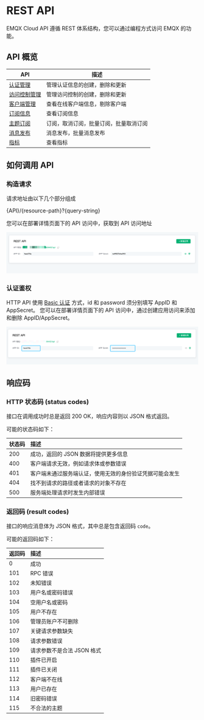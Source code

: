 # REST API

EMQX Cloud  API 遵循 REST 体系结构，您可以通过编程方式访问 EMQX 的功能。

## API 概览

| API                          | 描述                                   |
| ---------------------------- | -------------------------------------- |
| [认证管理](auth.md)          | 管理认证信息的创建，删除和更新         |
| [访问控制管理](acl.md)       | 管理访问控制的创建，删除和更新         |
| [客户端管理](clients.md)     | 查看在线客户端信息，剔除客户端         |
| [订阅信息](subscriptions.md) | 查看订阅信息                           |
| [主题订阅](subscribe.md)     | 订阅，取消订阅，批量订阅，批量取消订阅 |
| [消息发布](publish.md)       | 消息发布，批量消息发布                 |
| [指标](metrics.md)           | 查看指标                               |

## 如何调用 API

### 构造请求

请求地址由以下几个部分组成

{API}/{resource-path}?{query-string}

您可以在部署详情页面下的 API 访问中，获取到 API 访问地址

![api—access](./_assets/api_access.png)

### 认证鉴权

HTTP API 使用 [Basic 认证](https://zh.m.wikipedia.org/zh-hans/HTTP%E5%9F%BA%E6%9C%AC%E8%AE%A4%E8%AF%81) 方式，id 和 password 须分别填写 AppID 和 AppSecret。 您可以在部署详情页面下的 API 访问中，通过创建应用访问来添加和删除 AppID/AppSecret。

![api-app](./_assets/api_secret.png)

## 响应码

### HTTP 状态码 (status codes)

接口在调用成功时总是返回 200 OK，响应内容则以 JSON 格式返回。

可能的状态码如下：

| 状态码 | 描述                                                     |
| :----- | :------------------------------------------------------- |
| 200    | 成功，返回的 JSON 数据将提供更多信息                     |
| 400    | 客户端请求无效，例如请求体或参数错误                     |
| 401    | 客户端未通过服务端认证，使用无效的身份验证凭据可能会发生 |
| 404    | 找不到请求的路径或者请求的对象不存在                     |
| 500    | 服务端处理请求时发生内部错误                             |

### 返回码 (result codes)

接口的响应消息体为 JSON 格式，其中总是包含返回码 `code`。

可能的返回码如下：

| 返回码 | 描述                       |
| :----- | :------------------------- |
| 0      | 成功                       |
| 101    | RPC 错误                   |
| 102    | 未知错误                   |
| 103    | 用户名或密码错误           |
| 104    | 空用户名或密码             |
| 105    | 用户不存在                 |
| 106    | 管理员账户不可删除         |
| 107    | 关键请求参数缺失           |
| 108    | 请求参数错误               |
| 109    | 请求参数不是合法 JSON 格式 |
| 110    | 插件已开启                 |
| 111    | 插件已关闭                 |
| 112    | 客户端不在线               |
| 113    | 用户已存在                 |
| 114    | 旧密码错误                 |
| 115    | 不合法的主题               |